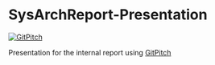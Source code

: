 # SysArchReport-Presentation
[![GitPitch](https://gitpitch.com/assets/badge.svg)](https://gitpitch.com/hadesrofl/SysArchReport/presentation?grs=github&t=white)

Presentation for the internal report using [GitPitch](https://gitpitch.com)
